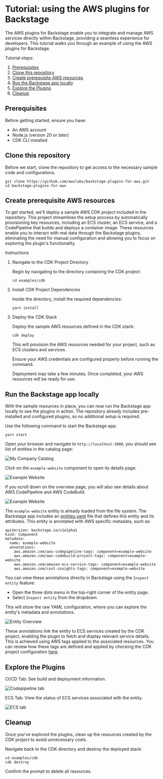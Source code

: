 # Tutorial: using the AWS plugins for Backstage

The AWS plugins for Backstage enable you to integrate and manage AWS services directly within Backstage, providing a seamless experience for developers. This tutorial walks you through an example of using the AWS plugins for Backstage.

Tutorial steps:

<!-- toc -->

1. [Prerequisites](#prerequisites)
1. [Clone this repository](#clone-this-repository)
1. [Create prerequisite AWS resources](#create-prerequisite-aws-resources)
1. [Run the Backstage app locally](#run-the-backstage-app-locally)
1. [Explore the Plugins](#explore-the-plugins)
1. [Cleanup](#cleanup)
<!-- tocstop -->

## Prerequisites

Before getting started, ensure you have:

- An AWS account
- Node.js (version 20 or later)
- CDK CLI installed

## Clone this repository

Before we start, clone the repository to get access to the necessary sample code and configurations.

```
git clone https://github.com/awslabs/backstage-plugins-for-aws.git
cd backstage-plugins-for-aws
```

## Create prerequisite AWS resources

To get started, we'll deploy a sample AWS CDK project included in the repository. This project streamlines the setup process by automatically provisioning key resources, including an ECS cluster, an ECS service, and a CodePipeline that builds and deploys a container image. These resources enable you to interact with real data through the Backstage plugins, eliminating the need for manual configuration and allowing you to focus on exploring the plugin's functionality.

Instructions

1. Navigate to the CDK Project Directory

   Begin by navigating to the directory containing the CDK project:

   ```
   cd examples/cdk
   ```

2. Install CDK Project Dependencies

   Inside the directory, install the required dependencies:

   ```
   yarn install
   ```

3. Deploy the CDK Stack

   Deploy the sample AWS resources defined in the CDK stack:

   ```
   cdk deploy
   ```

   This will provision the AWS resources needed for your project, such as ECS clusters and services.

   Ensure your AWS credentials are configured properly before running the command.

   Deployment may take a few minutes. Once completed, your AWS resources will be ready for use.

## Run the Backstage app locally

With the sample resources in place, you can now run the Backstage app locally to see the plugins in action. The repository already includes pre-installed and configured plugins, so no additional setup is required.

Use the following command to start the Backstage app:

```
yarn start
```

Open your browser and navigate to `http://localhost:3000`, you should see list of entities in the catalog page:

![My Company Catalog](./images/my-company-catalog.png)

Click on the `example-website` component to open its details page:

![Example Website](./images/example-website.png)

If you scroll down on the overview page, you will also see details about AWS CodePipeline and AWS CodeBuild.

![Example Website](./images/example-website-2.png)

The `example-website` entity is already loaded from the file system. The Backstage app includes an [entities.yaml](../examples/entities.yaml) file that defines this entity and its attributes. This entity is annotated with AWS specific metadata, such as:

```
apiVersion: backstage.io/v1alpha1
kind: Component
metadata:
  name: example-website
  annotations:
    aws.amazon.com/aws-codepipeline-tags: component=example-website
    aws.amazon.com/aws-codebuild-project-tags: component=example-website
    aws.amazon.com/amazon-ecs-service-tags: component=example-website
    aws.amazon.com/cost-insights-tags: component=example-website
```

You can view these annotations directly in Backstage using the `Inspect entity` feature:

- Open the three dots menu in the top-right corner of the entity page.
- Select `Inspect entity` from the dropdown.

This will show the raw YAML configuration, where you can explore the entity's metadata and annotations.

![Entity Overview](./images/entity-overview.png)

These annotations link the entity to ECS services created by the CDK project, enabling the plugin to fetch and display relevant service details. This is achieved using AWS tags applied to the associated resources. You can review how these tags are defined and applied by checking the CDK project configuration [here](../examples/cdk/lib/cdk-stack.ts#L98).

## Explore the Plugins

CI/CD Tab: See build and deployment information.

![Codepipeline tab](./images/codepipeline-tab.png)

ECS Tab: View the status of ECS services associated with the entity.

![ECS tab](./images/ecs-tab.png)

## Cleanup

Once you’ve explored the plugins, clean up the resources created by the CDK project to avoid unnecessary costs.

Navigate back to the CDK directory and destroy the deployed stack:

```
cd examples/cdk
cdk destroy
```

Confirm the prompt to delete all resources.
